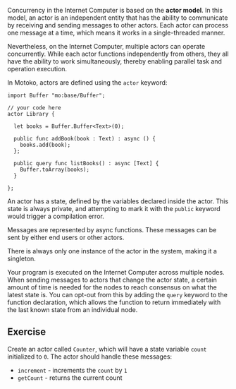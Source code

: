 Concurrency in the Internet Computer is based on the **actor model**. In this model, an actor is an
independent entity that has the ability to communicate by receiving and sending messages to other
actors. Each actor can process one message at a time, which means it works in a single-threaded manner.

Nevertheless, on the Internet Computer, multiple actors can operate concurrently. While each actor
functions independently from others, they all have the ability to work simultaneously, thereby
enabling parallel task and operation execution.

In Motoko, actors are defined using the `actor` keyword:

```motoko
import Buffer "mo:base/Buffer";

// your code here
actor Library {

  let books = Buffer.Buffer<Text>(0);

  public func addBook(book : Text) : async () {
    books.add(book);
  };

  public query func listBooks() : async [Text] {
    Buffer.toArray(books);
  }

};
```

An actor has a state, defined by the variables declared inside the actor. This state is
always private, and attempting to mark it with the `public` keyword would trigger a compilation
error.

Messages are represented by async functions. These messages can be sent by either end users or
other actors.

There is always only one instance of the actor in the system, making it a singleton.

Your program is executed on the Internet Computer across multiple nodes. When sending messages to
actors that change the actor state, a certain amount of time is needed for the nodes to reach
consensus on what the latest state is. You can opt-out from this by adding the `query` keyword to
the function declaration, which allows the function to return immediately with the last known state
from an individual node.

## Exercise

Create an actor called `Counter`, which will have a state variable `count` initialized to `0`.
The actor should handle these messages:

- `increment` - increments the `count` by `1`
- `getCount` - returns the current count
